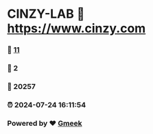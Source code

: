 # CINZY-LAB :link: https://www.cinzy.com 
### :page_facing_up: [11](https://www.cinzy.com/tag.html) 
### :speech_balloon: 2 
### :hibiscus: 20257 
### :alarm_clock: 2024-07-24 16:11:54 
### Powered by :heart: [Gmeek](https://github.com/Meekdai/Gmeek)
